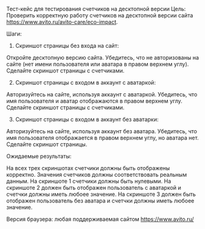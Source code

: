 Тест-кейс для тестирования счетчиков на десктопной версии
Цель: Проверить корректную работу счетчиков на десктопной версии сайта https://www.avito.ru/avito-care/eco-impact.

Шаги:

1. Скриншот страницы без входа на сайт:

Откройте десктопную версию сайта.
Убедитесь, что не авторизованы на сайте (нет имени пользователя или аватара в правом верхнем углу).
Сделайте скриншот страницы с счетчиками.

2. Скриншот страницы с входом в аккаунт с аватаркой:

Авторизуйтесь на сайте, используя аккаунт с аватаркой.
Убедитесь, что имя пользователя и аватар отображаются в правом верхнем углу.
Сделайте скриншот страницы с счетчиками.

3. Скриншот страницы с входом в аккаунт без аватарки:

Авторизуйтесь на сайте, используя аккаунт без аватара.
Убедитесь, что имя пользователя отображается в правом верхнем углу, но аватара нет.
Сделайте скриншот страницы.

Ожидаемые результаты:

На всех трех скриншотах счетчики должны быть отображены корректно.
Значения счетчиков должны соответствовать реальным данным.
На скриншоте 1 счетчики должны быть нулевыми.
На скриншоте 2 должен быть отображен пользователь с аватаркой и счетчки должны иметь любоее значение.
На скриншоте 3 должен быть отображен пользователь без аватара и счетчки должны иметь любоее значение.

Версия браузера: любая поддерживаемая сайтом https://www.avito.ru/
